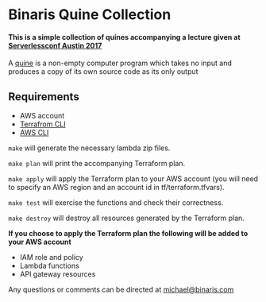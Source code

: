 # Binaris Quine Collection
#### **This is a simple collection of quines accompanying a lecture given at [Serverlessconf Austin 2017](https://austin.serverlessconf.io/)**

A [quine](https://en.wikipedia.org/wiki/Quine_(computing)) is a non-empty computer program which takes no input and produces a copy of its own source code as its only output

## Requirements
* AWS account
* [Terrafrom CLI](https://www.terraform.io/intro/getting-started/install.html)
* [AWS CLI](https://aws.amazon.com/cli/)

`make` will generate the necessary lambda zip files.

`make plan` will print the accompanying Terraform plan.

`make apply` will apply the Terraform plan to your AWS account (you will need to specify an AWS region and an account id in tf/terraform.tfvars).

`make test` will exercise the functions and check their correctness.

`make destroy` will destroy all resources generated by the Terraform plan.

**If you choose to apply the Terraform plan the following will be added to your AWS account**
* IAM role and policy
* Lambda functions
* API gateway resources

Any questions or comments can be directed at michael@binaris.com
